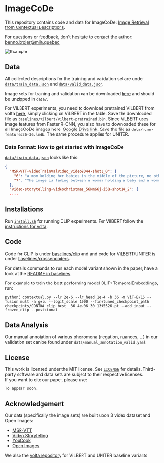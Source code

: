 # ImageCoDe
This repository contains code and data for ImageCoDe: [Image Retrieval from Contextual Descriptions](https://openreview.net/forum?id=ObaBB7DvM4).

For questions or feedback, don't hesitate to contact the author: benno.krojer@mila.quebec

![Example](https://github.com/BennoKrojer/ImageCoDe/blob/main/example.png?raw=true)

## Data
All collected descriptions for the training and validation set are under [`data/train_data.json`](data/train_data.json) and [`data/valid_data.json`](data/valid_data.json).

Image sets for training and validation can be downloaded [here](https://drive.google.com/file/d/1DpZHH_Y-YstTAJD3ggRZEZ-15kLQohCV/view?usp=sharing) and should be unzipped in `data/`.

For ViLBERT experiments, you need to download pretrained ViLBERT from volta [here](https://github.com/e-bug/volta/blob/main/MODELS.md), simply clicking on ViLBERT in the table. Save the downloaded file as `baselines/vilbert/vilbert-pretrained.bin`.
Since ViLBERT uses image features from Faster R-CNN, you also have to downloaded these for all ImageCoDe images here: [Google Drive link](https://drive.google.com/drive/folders/1Gm22SlCM1V63oZIVS0riqWlySL_g5DJc?usp=sharing). Save the file as `data/rcnn-features36-36.lmdb`.
The same procedure applies for UNITER.

### Data Format: How to get started with ImageCoDe

[`data/train_data.json`](data/train_data.json) looks like this:

```json
{
  "MSR-VTT-videoTrainValVideo_video2044-shot1_0": {
    "6": "a mom holding her babies in the middle of the picture, no other image intervenes with the image.",
    "7": "The image is fading between a woman holding a baby and a woman sitting with a red background. The hands of the woman sitting aren't visible."
  },
  "video-storytelling-videochristmas_56Nm66j-i5Q-shot14_2": {
  ....
```

## Installations

Run [`install.sh`](install.sh) for running CLIP experiments.
For VilBERT follow the [instructions for volta](https://github.com/e-bug/volta#repository-setup). 

## Code

Code for CLIP is under [baselines/clip](https://github.com/BennoKrojer/ImageCoDe/tree/main/baselines/clip) and and code for ViLBERT/UNITER is under [baselines/crossencoders](https://github.com/BennoKrojer/ImageCoDe/tree/main/baselines/crossencoders).

For details commands to run each model variant shown in the paper, have a look at the [README in baselines](https://github.com/BennoKrojer/ImageCoDe/tree/main/baselines).

For example to train the best performing model CLIP+TemporalEmbeddings, run:

`python3 contextual.py --lr 2e-6 --lr_head 1e-4 -b 36 -m ViT-B/16 --fusion mult -a gelu --logit_scale 1000 --finetuned_checkpoint_path checkpoints/CONTRA_clip_best__36_4e-06_30_1395526.pt --add_input --frozen_clip --positional`

## Data Analysis

Our manual annotation of various phenomena (negation, nuances, ...) in our validation set can be found under `data/manual_annotation_valid.yaml`

## License

This work is licensed under the MIT license. See [`LICENSE`](LICENSE) for details. 
Third-party software and data sets are subject to their respective licenses. <br>
If you want to cite our paper, please use:
```
To appear soon.
```

## Acknowledgement
Our data (specifically the image sets) are built upon 3 video dataset and Open Images:
- [MSR-VTT](https://www.microsoft.com/en-us/research/publication/msr-vtt-a-large-video-description-dataset-for-bridging-video-and-language/)
- [Video Storytelling](https://zenodo.org/record/2383739#.Yizc2Iz0nUR)
- [YouCook](https://web.eecs.umich.edu/~jjcorso/r/youcook/)
- [Open Images](https://storage.googleapis.com/openimages/web/index.html)

We also the [volta repository](https://github.com/e-bug/volta) for ViLBERT and UNITER baseline variants
